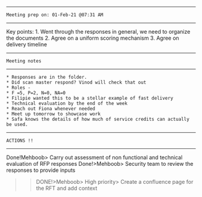 ________________________________________
    Meeting prep on: 01-Feb-21 @07:31 AM
________________________________________
Key points:
    1. Went through the responses in general, we need to organize the documents 
    2. Agree on a uniform scoring mechanism
    3. Agree on delivery timeline
________________________________________
    Meeting notes
________________________________________
    * Responses are in the folder. 
    * Did scan master respond? Vinod will check that out
    * Roles - 
    * F =5, P=2, N=0, NA=0
    * Filipie wanted this to be a stellar example of fast delivery
    * Technical evaluation by the end of the week
    * Reach out Fiona whenever needed
    * Meet up tomorrow to showcase work 
    * Safa knows the details of how much of service credits can actually be used. 
________________________________________
    ACTIONS !!
________________________________________
Done!Mehboob> Carry out assessment of non functional and technical evaluation of RFP responses
Done!>Mehboob> Security team to review the responses to provide inputs
>>DONE!>Mehboob> High priority> Create a confluence page for the RFT and add context

